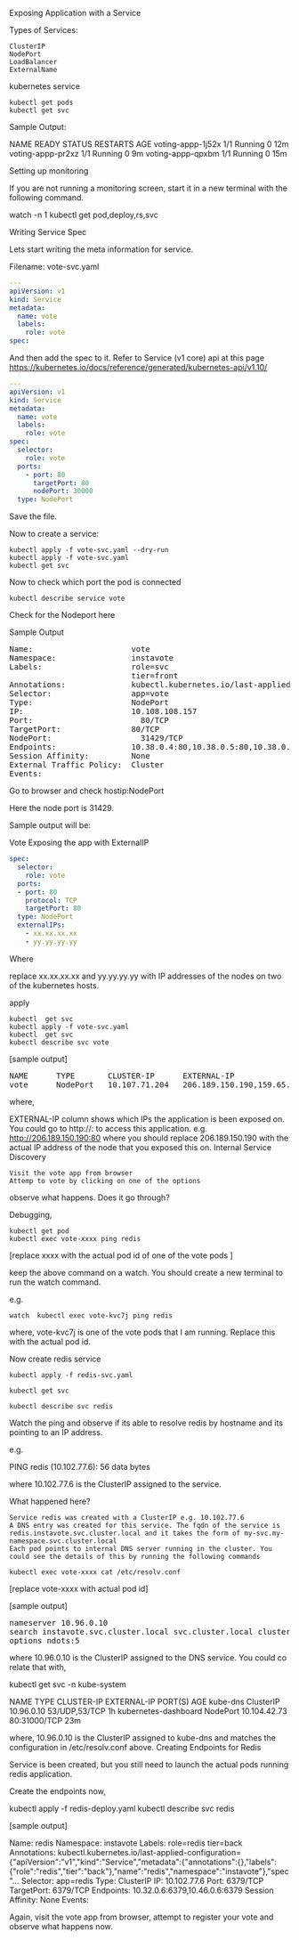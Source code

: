 Exposing Application with a Service

Types of Services:

    ClusterIP
    NodePort
    LoadBalancer
    ExternalName

kubernetes service
```
kubectl get pods
kubectl get svc
```
Sample Output:

NAME                READY     STATUS    RESTARTS   AGE
voting-appp-1j52x   1/1       Running   0          12m
voting-appp-pr2xz   1/1       Running   0          9m
voting-appp-qpxbm   1/1       Running   0          15m

Setting up monitoring

If you are not running a monitoring screen, start it in a new terminal with the following command.

watch -n 1 kubectl get  pod,deploy,rs,svc

Writing Service Spec

Lets start writing the meta information for service.

Filename: vote-svc.yaml
```yaml
---
apiVersion: v1
kind: Service
metadata:
  name: vote
  labels:
    role: vote
spec:
```
And then add the spec to it. Refer to Service (v1 core) api at this page https://kubernetes.io/docs/reference/generated/kubernetes-api/v1.10/

```yaml
---
apiVersion: v1
kind: Service
metadata:
  name: vote
  labels:
    role: vote
spec:
  selector:
    role: vote
  ports:
    - port: 80
      targetPort: 80
      nodePort: 30000
  type: NodePort
```
Save the file.

Now to create a service:
```
kubectl apply -f vote-svc.yaml --dry-run
kubectl apply -f vote-svc.yaml
kubectl get svc
```
Now to check which port the pod is connected
```
kubectl describe service vote
```
Check for the Nodeport here

Sample Output
<pre>
Name:                     vote
Namespace:                instavote
Labels:                   role=svc
                          tier=front
Annotations:              kubectl.kubernetes.io/last-applied-configuration={"apiVersion":"v1","kind":"Service","metadata":{"annotations":{},"labels":{"role":"svc","tier":"front"},"name":"vote","namespace":"instavote"},"spec":{...
Selector:                 app=vote
Type:                     NodePort
IP:                       10.108.108.157
Port:                     <unset>  80/TCP
TargetPort:               80/TCP
NodePort:                 <unset>  31429/TCP
Endpoints:                10.38.0.4:80,10.38.0.5:80,10.38.0.6:80 + 2 more...
Session Affinity:         None
External Traffic Policy:  Cluster
Events:                   <none>
</pre>

Go to browser and check hostip:NodePort

Here the node port is 31429.

Sample output will be:

Vote
Exposing the app with ExternalIP
```yaml
spec:
  selector:
    role: vote
  ports:
  - port: 80
    protocol: TCP
    targetPort: 80
  type: NodePort
  externalIPs:
    - xx.xx.xx.xx
    - yy.yy.yy.yy
```

Where

replace xx.xx.xx.xx and yy.yy.yy.yy with IP addresses of the nodes on two of the kubernetes hosts.

apply
```
kubectl  get svc
kubectl apply -f vote-svc.yaml
kubectl  get svc
kubectl describe svc vote
```
[sample output]
<pre>
NAME      TYPE       CLUSTER-IP      EXTERNAL-IP                    PORT(S)        AGE
vote      NodePort   10.107.71.204   206.189.150.190,159.65.8.227   80:30000/TCP   11m
</pre>
where,

EXTERNAL-IP column shows which IPs the application is been exposed on. You could go to http://: to access this application. e.g. http://206.189.150.190:80 where you should replace 206.189.150.190 with the actual IP address of the node that you exposed this on.
Internal Service Discovery

    Visit the vote app from browser
    Attemp to vote by clicking on one of the options

observe what happens. Does it go through?

Debugging,
```
kubectl get pod
kubectl exec vote-xxxx ping redis
```
[replace xxxx with the actual pod id of one of the vote pods ]

keep the above command on a watch. You should create a new terminal to run the watch command.

e.g.
```
watch  kubectl exec vote-kvc7j ping redis
```
where, vote-kvc7j is one of the vote pods that I am running. Replace this with the actual pod id.

Now create redis service
```
kubectl apply -f redis-svc.yaml

kubectl get svc

kubectl describe svc redis
```
Watch the ping and observe if its able to resolve redis by hostname and its pointing to an IP address.

e.g.

PING redis (10.102.77.6): 56 data bytes

where 10.102.77.6 is the ClusterIP assigned to the service.

What happened here?

    Service redis was created with a ClusterIP e.g. 10.102.77.6
    A DNS entry was created for this service. The fqdn of the service is redis.instavote.svc.cluster.local and it takes the form of my-svc.my-namespace.svc.cluster.local
    Each pod points to internal DNS server running in the cluster. You could see the details of this by running the following commands
```
kubectl exec vote-xxxx cat /etc/resolv.conf
```
[replace vote-xxxx with actual pod id]

[sample output]
<pre>
nameserver 10.96.0.10
search instavote.svc.cluster.local svc.cluster.local cluster.local
options ndots:5
</pre>
where 10.96.0.10 is the ClusterIP assigned to the DNS service. You could co relate that with,

kubectl get svc -n kube-system


NAME                   TYPE        CLUSTER-IP     EXTERNAL-IP   PORT(S)         AGE
kube-dns               ClusterIP   10.96.0.10     <none>        53/UDP,53/TCP   1h
kubernetes-dashboard   NodePort    10.104.42.73   <none>        80:31000/TCP    23m

where, 10.96.0.10 is the ClusterIP assigned to kube-dns and matches the configuration in /etc/resolv.conf above.
Creating Endpoints for Redis

Service is been created, but you still need to launch the actual pods running redis application.

Create the endpoints now,

kubectl apply -f redis-deploy.yaml
kubectl describe svc redis

[sample output]

Name:              redis
Namespace:         instavote
Labels:            role=redis
                   tier=back
Annotations:       kubectl.kubernetes.io/last-applied-configuration={"apiVersion":"v1","kind":"Service","metadata":{"annotations":{},"labels":{"role":"redis","tier":"back"},"name":"redis","namespace":"instavote"},"spec"...
Selector:          app=redis
Type:              ClusterIP
IP:                10.102.77.6
Port:              <unset>  6379/TCP
TargetPort:        6379/TCP
Endpoints:         10.32.0.6:6379,10.46.0.6:6379
Session Affinity:  None
Events:            <none>

Again, visit the vote app from browser, attempt to register your vote and observe what happens now.